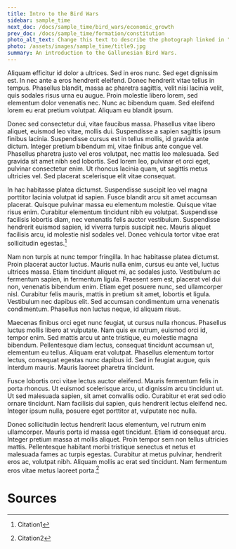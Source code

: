 ```yaml
---
title: Intro to the Bird Wars
sidebar: sample_time
next_doc: /docs/sample_time/bird_wars/economic_growth
prev_doc: /docs/sample_time/formation/constitution
photo_alt_text: Change this text to describe the photograph linked in "photo".
photo: /assets/images/sample_time/title9.jpg
summary: An introduction to the Gallunesian Bird Wars.
---
```


Aliquam efficitur id dolor a ultrices. Sed in eros nunc. Sed eget dignissim est. In nec ante a eros hendrerit eleifend. Donec hendrerit vitae tellus in tempus. Phasellus blandit, massa ac pharetra sagittis, velit nisi lacinia velit, quis sodales risus urna eu augue. Proin molestie libero lorem, sed elementum dolor venenatis nec. Nunc ac bibendum quam. Sed eleifend lorem eu erat pretium volutpat. Aliquam eu blandit ipsum.

Donec sed consectetur dui, vitae faucibus massa. Phasellus vitae libero aliquet, euismod leo vitae, mollis dui. Suspendisse a sapien sagittis ipsum finibus lacinia. Suspendisse cursus est in tellus mollis, id gravida ante dictum. Integer pretium bibendum mi, vitae finibus ante congue vel. Phasellus pharetra justo vel eros volutpat, nec mattis leo malesuada. Sed gravida sit amet nibh sed lobortis. Sed lorem leo, pulvinar et orci eget, pulvinar consectetur enim. Ut rhoncus lacinia quam, ut sagittis metus ultricies vel. Sed placerat scelerisque elit vitae consequat.

In hac habitasse platea dictumst. Suspendisse suscipit leo vel magna porttitor lacinia volutpat id sapien. Fusce blandit arcu sit amet accumsan placerat. Quisque pulvinar massa eu elementum molestie. Quisque vitae risus enim. Curabitur elementum tincidunt nibh eu volutpat. Suspendisse facilisis lobortis diam, nec venenatis felis auctor vestibulum. Suspendisse hendrerit euismod sapien, id viverra turpis suscipit nec. Mauris aliquet facilisis arcu, id molestie nisl sodales vel. Donec vehicula tortor vitae erat sollicitudin egestas.[^1]

Nam non turpis at nunc tempor fringilla. In hac habitasse platea dictumst. Proin placerat auctor luctus. Mauris nulla enim, cursus eu ante vel, luctus ultrices massa. Etiam tincidunt aliquet mi, ac sodales justo. Vestibulum ac fermentum sapien, in fermentum ligula. Praesent sem est, placerat vel dui non, venenatis bibendum enim. Etiam eget posuere nunc, sed ullamcorper nisl. Curabitur felis mauris, mattis in pretium sit amet, lobortis et ligula. Vestibulum nec dapibus elit. Sed accumsan condimentum urna venenatis condimentum. Phasellus non luctus neque, id aliquam risus.

Maecenas finibus orci eget nunc feugiat, ut cursus nulla rhoncus. Phasellus luctus mollis libero at vulputate. Nam quis ex rutrum, euismod orci id, tempor enim. Sed mattis arcu ut ante tristique, eu molestie magna bibendum. Pellentesque diam lectus, consequat tincidunt accumsan ut, elementum eu tellus. Aliquam erat volutpat. Phasellus elementum tortor lectus, consequat egestas nunc dapibus id. Sed in feugiat augue, quis interdum mauris. Mauris laoreet pharetra tincidunt.

Fusce lobortis orci vitae lectus auctor eleifend. Mauris fermentum felis in porta rhoncus. Ut euismod scelerisque arcu, ut dignissim arcu tincidunt ut. Ut sed malesuada sapien, sit amet convallis odio. Curabitur et erat sed odio ornare tincidunt. Nam facilisis dui sapien, quis hendrerit lectus eleifend nec. Integer ipsum nulla, posuere eget porttitor at, vulputate nec nulla.

Donec sollicitudin lectus hendrerit lacus elementum, vel rutrum enim ullamcorper. Mauris porta id massa eget tincidunt. Etiam id consequat arcu. Integer pretium massa at mollis aliquet. Proin tempor sem non tellus ultricies mattis. Pellentesque habitant morbi tristique senectus et netus et malesuada fames ac turpis egestas. Curabitur at metus pulvinar, hendrerit eros ac, volutpat nibh. Aliquam mollis ac erat sed tincidunt. Nam fermentum eros vitae metus laoreet porta.[^2]

# Sources

[^1]: Citation1
[^2]: Citation2
